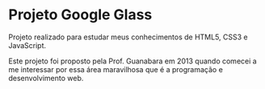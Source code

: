 # Projeto Google Glass
 <p>Projeto realizado para estudar meus conhecimentos de HTML5, CSS3 e JavaScript.</p>
 <p>Este projeto foi proposto pela Prof. Guanabara em 2013 quando comecei a me interessar por essa área maravilhosa que é a programação e desenvolvimento web.</p>

